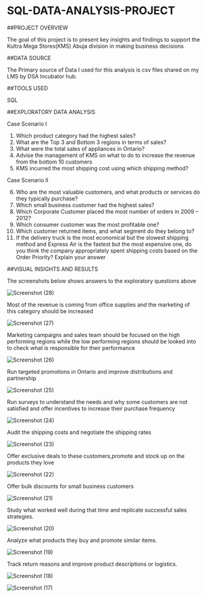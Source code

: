 # SQL-DATA-ANALYSIS-PROJECT



##PROJECT OVERVIEW 

The goal of this project is to present  key insights and findings to support the Kultra Mega Stores(KMS) Abuja division in making business decisions  


##DATA SOURCE 

The Primary source of Data I used for this analysis is csv files shared on my LMS by DSA Incubator hub.


##TOOLS USED 

SQL

##EXPLORATORY DATA ANALYSIS 

Case Scenario I
1. Which product category had the highest sales?
2. What are the Top 3 and Bottom 3 regions in terms of sales?
3. What were the total sales of appliances in Ontario?
4. Advise the management of KMS on what to do to increase the revenue from the bottom
10 customers
5. KMS incurred the most shipping cost using which shipping method?

Case Scenario II

6. Who are the most valuable customers, and what products or services do they typically
purchase?
7. Which small business customer had the highest sales?
8. Which Corporate Customer placed the most number of orders in 2009 – 2012?
9. Which consumer customer was the most profitable one?
10. Which customer returned items, and what segment do they belong to?
11. If the delivery truck is the most economical but the slowest shipping method and
Express Air is the fastest but the most expensive one, do you think the company
appropriately spent shipping costs based on the Order Priority? Explain your answer


##VISUAL INSIGHTS AND RESULTS 

The screenshots below shows answers to the exploratory questions above







![Screenshot (28)](https://github.com/user-attachments/assets/6ad42426-b9ac-43b0-9e1b-09cbdf5733b6)

Most of the revenue is coming from office supplies and the marketing of this category should be increased  





![Screenshot (27)](https://github.com/user-attachments/assets/88fd274d-257c-4130-abba-b42fc4098720)

Marketing campaigns and sales team should be focused on the high performing regions while the low performing regions should be looked into to check what is responsible for their performance  




![Screenshot (26)](https://github.com/user-attachments/assets/7d4ee6aa-afee-4ff8-b2e2-d509d705cce3)

Run targeted promotions in Ontario and improve distributions and partnership 




![Screenshot (25)](https://github.com/user-attachments/assets/cbe7458f-e671-4ddd-9f4a-ee87da8b7668)

Run surveys to understand the needs and why some customers are not satisfied and offer incentives to increase their purchase frequency  




![Screenshot (24)](https://github.com/user-attachments/assets/6e5f7323-2c5f-4a71-bca4-6a17cf6a8597)

Audit the shipping costs and negotiate the shipping rates




![Screenshot (23)](https://github.com/user-attachments/assets/8f2152ab-23bd-4ff0-b979-b2ad36076865)

Offer exclusive deals to these customers,promote and stock up on the products they love




![Screenshot (22)](https://github.com/user-attachments/assets/dba8ebda-d587-43a9-b52c-bcd3821199f6)

Offer bulk discounts for small business customers 




![Screenshot (21)](https://github.com/user-attachments/assets/0b40c7b4-2970-4723-93fb-5bdede6ad9fb)

Study what worked well during that time and replicate successful sales strategies.




![Screenshot (20)](https://github.com/user-attachments/assets/d4011d31-4369-46b2-a114-c566eb0a449d)

Analyze what products they buy and promote similar items.




![Screenshot (19)](https://github.com/user-attachments/assets/39078707-4772-4e85-b4cf-da841b1ead06)

Track return reasons and improve product descriptions or logistics.




![Screenshot (18)](https://github.com/user-attachments/assets/ed215793-41e2-47c4-88e0-34d516797888)


![Screenshot (17)](https://github.com/user-attachments/assets/c0890b7d-beef-4481-84c4-e8f8f92b4995)
